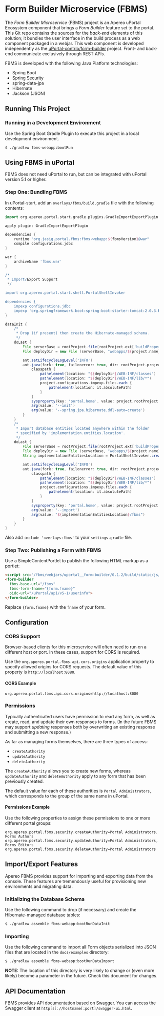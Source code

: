 # Form Builder Microservice (FBMS)

The _Form Builder Microservice_ (FBMS) project is an Apereo uPortal Ecosystem component that brings
a _Form Builder_ feature set to the portal.  This Git repo contains the sources for the _back-end_
elements of this solution;  it bundles the user interface in the build process as a web component
packaged in a webjar.  This web component is developed independently as the
[uPortal-contrib/form-builder][] project.  Front- and back-end communicate exclusively through REST
APIs.

FBMS is developed with the following Java Platform technologies:

  - Spring Boot
  - Spring Security
  - spring-data-jpa
  - Hibernate
  - Jackson (JSON)

## Running This Project

### Running in a Development Environment

Use the Spring Boot Gradle Plugin to execute this project in a local development environment.

```console
$ ./gradlew fbms-webapp:bootRun
```

## Using FBMS in uPortal

FBMS does not need uPortal to run, but can be integrated with uPortal version 5.1 or higher.

### Step One:  Bundling FBMS

In uPortal-start, add an `overlays/fbms/build.gradle` file with the following contents:

```groovy
import org.apereo.portal.start.gradle.plugins.GradleImportExportPlugin

apply plugin: GradleImportExportPlugin

dependencies {
    runtime "org.jasig.portal.fbms:fbms-webapp:${fbmsVersion}@war"
    compile configurations.jdbc
}

war {
    archiveName 'fbms.war'
}

/*
 * Import/Export Support
 */

import org.apereo.portal.start.shell.PortalShellInvoker

dependencies {
    impexp configurations.jdbc
    impexp 'org.springframework.boot:spring-boot-starter-tomcat:2.0.3.RELEASE' // Version should match FBMS
}

dataInit {
    /*
     * Drop (if present) then create the Hibernate-managed schema.
     */
    doLast {
        File serverBase = rootProject.file(rootProject.ext['buildProperties'].getProperty('server.base'))
        File deployDir = new File (serverBase, "webapps/${project.name}")

        ant.setLifecycleLogLevel('INFO')
        ant.java(fork: true, failonerror: true, dir: rootProject.projectDir, classname: 'org.apereo.portal.fbms.ApereoFbmsApplication') {
            classpath {
                pathelement(location: "${deployDir}/WEB-INF/classes")
                pathelement(location: "${deployDir}/WEB-INF/lib/*")
                project.configurations.impexp.files.each {
                    pathelement(location: it.absolutePath)
                }
            }
            sysproperty(key: 'portal.home', value: project.rootProject.ext['buildProperties'].getProperty('portal.home'))
            arg(value: '--init')
            arg(value: '--spring.jpa.hibernate.ddl-auto=create')
        }
    }
    /*
     * Import database entities located anywhere within the folder
     * specified by 'implementation.entities.location'.
     */
    doLast {
        File serverBase = rootProject.file(rootProject.ext['buildProperties'].getProperty('server.base'))
        File deployDir = new File (serverBase, "webapps/${project.name}")
        String implementationEntitiesLocation = PortalShellInvoker.createGroovySafePath(rootProject.ext['buildProperties'].getProperty('implementation.entities.location'))

        ant.setLifecycleLogLevel('INFO')
        ant.java(fork: true, failonerror: true, dir: rootProject.projectDir, classname: 'org.apereo.portal.fbms.ApereoFbmsApplication') {
            classpath {
                pathelement(location: "${deployDir}/WEB-INF/classes")
                pathelement(location: "${deployDir}/WEB-INF/lib/*")
                project.configurations.impexp.files.each {
                    pathelement(location: it.absolutePath)
                }
            }
            sysproperty(key: 'portal.home', value: project.rootProject.ext['buildProperties'].getProperty('portal.home'))
            arg(value: '--import')
            arg(value: "${implementationEntitiesLocation}/fbms")
        }
    }
}
```

Also add `include 'overlays:fbms'` to your `settings.gradle` file.

### Step Two:  Publishing a Form with FBMS

Use a SimpleContentPortlet to publish the following HTML markup as a portlet:

```html
<script src="/fbms/webjars/uportal__form-builder/0.1.2/build/static/js/form-builder.js"></script>
<form-builder
  fbms-base-url="/fbms"
  fbms-form-fname="{form.fname}"
  oidc-url="/uPortal/api/v5-1/userinfo">
</form-builder>
```

Replace `{form.fname}` with the `fname` of your form.

## Configuration

### CORS Support

Browser-based clients for this microservice will often need to run on a different host or port.  In
these cases, support for CORS is required.

Use the `org.apereo.portal.fbms.api.cors.origins` application property to specify allowed origins
for CORS requests.  The default value of this property is `http://localhost:8080`.

#### CORS Example

```
org.apereo.portal.fbms.api.cors.origins=http://localhost:8080
```

### Permissions

Typically authenticated users have permission to read any form, as well as create, read, and update
their own responses to forms.  (In the future FBMS may support *updating* responses both by
overwriting an existing response and submitting a new response.)

As far as managing forms themselves, there are three types of access:

  - `createAuthority`
  - `updateAuthority`
  - `deleteAuthority`

The `createAuthority` allows you to create new forms, whereas `updateAuthority` and `deleteAuthority`
apply to any form that has been previously created.

The default value for each of these authorities is `Portal Administrators`, which corresponds to the
group of the same name in uPortal.

#### Permissions Example

Use the following properties to assign these permissions to one or more different portal groups:

```
org.apereo.portal.fbms.security.createAuthority=Portal Administrators, Forms Authors
org.apereo.portal.fbms.security.updateAuthority=Portal Administrators, Forms Editors
org.apereo.portal.fbms.security.deleteAuthority=Portal Administrators
```

## Import/Export Features

Apereo FBMS provides support for importing and exporting data from the console.  These features are
tremendously useful for provisioning new environments and migrating data.

### Initializing the Database Schema

Use the following command to drop (if necessary) and create the Hibernate-managed database tables:

```bash
$ ./gradlew assemble fbms-webapp:bootRunDataInit
```

### Importing

Use the following command to import all Form objects serialized into JSON files that are located in
the `docs/examples` directory:

```bash
$ ./gradlew assemble fbms-webapp:bootRunDataImport
```

**NOTE:** The location of this directory is very likely to change or (even more likely) become a
parameter in the future.  Check this document for changes.

## API Documentation

FBMS provides API documentation based on [Swagger][].  You can access the Swagger client at
`http[s]://hostname[:port]/swagger-ui.html`.

[uPortal-contrib/form-builder]: https://github.com/uPortal-contrib/form-builder
[Swagger]: https://swagger.io/
